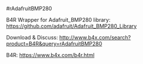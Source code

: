 #rAdafruitBMP280

B4R Wrapper for Adafruit_BMP280 library: https://github.com/adafruit/Adafruit_BMP280_Library

Download & Discuss: http://www.b4x.com/search?product=B4R&query=rAdafruitBMP280

B4R: https://www.b4x.com/b4r.html